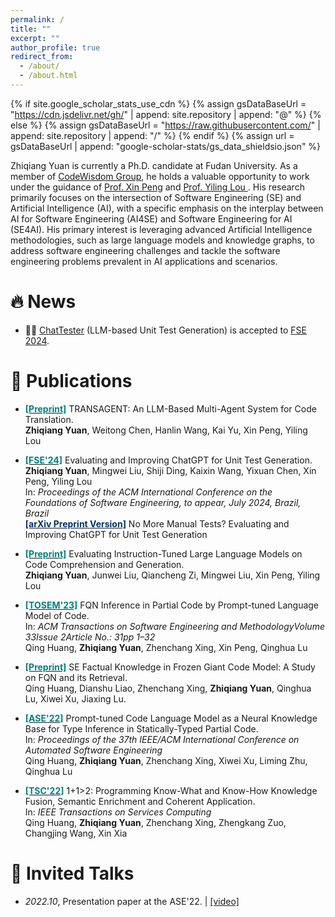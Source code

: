 ```yaml
---
permalink: /
title: ""
excerpt: ""
author_profile: true
redirect_from: 
  - /about/
  - /about.html
---
```


{% if site.google_scholar_stats_use_cdn %}
{% assign gsDataBaseUrl = "https://cdn.jsdelivr.net/gh/" | append: site.repository | append: "@" %}
{% else %}
{% assign gsDataBaseUrl = "https://raw.githubusercontent.com/" | append: site.repository | append: "/" %}
{% endif %}
{% assign url = gsDataBaseUrl | append: "google-scholar-stats/gs_data_shieldsio.json" %}

<span class='anchor' id='about-me'></span>

Zhiqiang Yuan is currently a Ph.D. candidate at Fudan University. 
As a member of <a href="http://www.se.fudan.edu.cn/">CodeWisdom Group</a>, he holds a valuable opportunity to work under the guidance of <a href="https://cspengxin.github.io/">Prof. Xin Peng</a> and <a href="https://yilinglou.github.io/index.html"> Prof. Yiling Lou </a>.
His research primarily focuses on the intersection of Software Engineering (SE) and Artificial Intelligence (AI), with a specific emphasis on the interplay between AI for Software Engineering (AI4SE) and Software Engineering for AI (SE4AI).
His primary interest is leveraging advanced Artificial Intelligence methodologies, such as large language models and knowledge graphs, to address software engineering challenges and tackle the software engineering problems prevalent in AI applications and scenarios.


# 🔥 News
- 🎉🎉 <a href="https://arxiv.org/pdf/2305.04207.pdf">ChatTester</a> (LLM-based Unit Test Generation) is accepted to <a href="https://2024.esec-fse.org/track/fse-2024-research-papers">FSE 2024</a>.


# 📝 Publications 

- <p>
  <a href="https://arxiv.org/pdf/2409.19894v1"><strong style="color:#008080;"> [Preprint]</strong></a>
  TRANSAGENT: An LLM-Based Multi-Agent System for Code Translation.<br>
  <span class="italic"><strong>Zhiqiang Yuan</strong>, Weitong Chen, Hanlin Wang, Kai Yu, Xin Peng, Yiling Lou</span>
  </p>
  

- <p>
  <a href="https://arxiv.org/abs/2305.04207"><strong style="color:#008080;">[FSE'24]</strong></a>
  Evaluating and Improving ChatGPT for Unit Test Generation.<br>
  <span class="italic"><strong>Zhiqiang Yuan</strong>, Mingwei Liu, Shiji Ding, Kaixin Wang, Yixuan Chen, Xin Peng, Yiling Lou</span><br>
  In: <em>Proceedings of the ACM International Conference on the Foundations of Software Engineering, to appear, July 2024, Brazil, Brazil</em><br>
  <a href="https://arxiv.org/abs/2305.04207"><strong style="color:#003366;">[arXiv Preprint Version]</strong></a> <span> No More Manual Tests? Evaluating and Improving ChatGPT for Unit Test Generation </span>
  </p>

  

- <p>
  <a href="https://arxiv.org/abs/2308.01240"><strong style="color:#008080;"> [Preprint]</strong></a>
  Evaluating Instruction-Tuned Large Language Models on Code Comprehension and Generation.<br>
  <span class="italic"><strong>Zhiqiang Yuan</strong>, Junwei Liu, Qiancheng Zi, Mingwei Liu, Xin Peng, Yiling Lou</span>
  </p>


- <p>
  <a href="https://dl.acm.org/doi/pdf/10.1145/3617174"><strong style="color:#008080;">[TOSEM'23]</strong></a>
  FQN Inference in Partial Code by Prompt-tuned Language Model of Code.<br>
  In: <em>ACM Transactions on Software Engineering and MethodologyVolume 33Issue 2Article No.: 31pp 1–32</em><br>
  <span class="italic">Qing Huang, <strong>Zhiqiang Yuan</strong>, Zhenchang Xing, Xin Peng, Qinghua Lu</span>
  </p>


- <p>
  <a href="https://arxiv.org/abs/2212.08221"><strong style="color:#008080;"> [Preprint]</strong></a>
  SE Factual Knowledge in Frozen Giant Code Model: A Study on FQN and its Retrieval.<br>
  <span class="italic">Qing Huang, Dianshu Liao, Zhenchang Xing, <strong>Zhiqiang Yuan</strong>, Qinghua Lu, Xiwei Xu, Jiaxing Lu.</span>
  </p>

- <p>
  <a href="https://dl.acm.org/doi/10.1145/3551349.3556912"><strong style="color:#008080;">[ASE'22]</strong></a>
  Prompt-tuned Code Language Model as a Neural Knowledge Base for Type Inference in Statically-Typed Partial Code.<br>
  In: <em>Proceedings of the 37th IEEE/ACM International Conference on Automated Software Engineering</em><br>
  <span class="italic">Qing Huang, <strong>Zhiqiang Yuan</strong>, Zhenchang Xing, Xiwei Xu, Liming Zhu, Qinghua Lu</span>
  </p>
    
- <p><a href="https://ieeexplore.ieee.org/stamp/stamp.jsp?tp=&arnumber=9894095"><strong style="color:#008080;">[TSC'22]</strong></a>
  1+1>2: Programming Know-What and Know-How Knowledge Fusion, Semantic Enrichment and Coherent Application.<br>
  In: <em>IEEE Transactions on Services Computing</em><br>
  <span class="italic">Qing Huang, <strong>Zhiqiang Yuan</strong>, Zhenchang Xing, Zhengkang Zuo, Changjing Wang, Xin Xia</span>
  </p>



# 💬 Invited Talks
- *2022.10*,  Presentation paper at the ASE'22.  \| [\[video\]](https://www.bilibili.com/video/BV1mV4y1L7c5/?share_source=copy_web&vd_source=e7a1b4e73c4b3ccf3228ca017ba2a9f9/)
